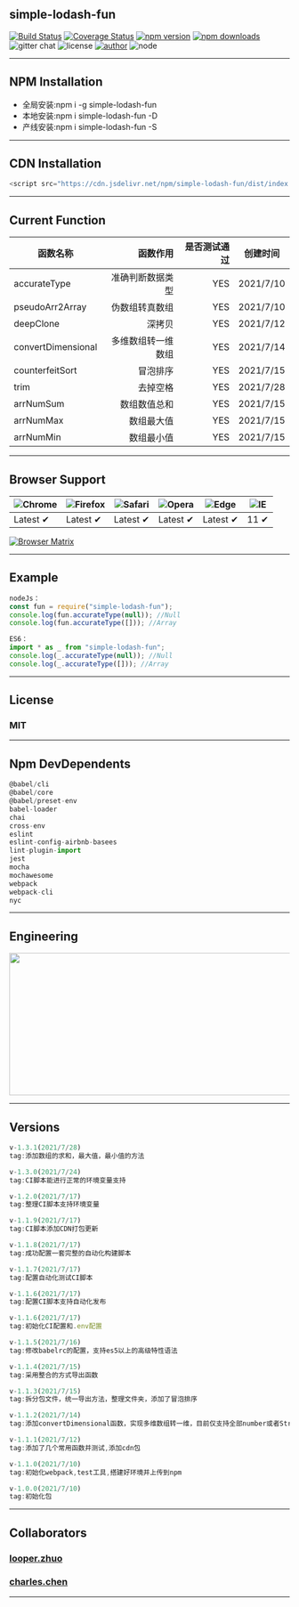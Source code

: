 ## **simple-lodash-fun**

[![Build Status](https://www.travis-ci.com/zhuominlooper/2021-javascript.svg?branch=main)](https://www.travis-ci.com/zhuominlooper/2021-javascript)
[![Coverage Status](https://coveralls.io/repos/github/zhuominlooper/2021-javascript/badge.svg?branch=dev)](https://coveralls.io/github/zhuominlooper/2021-javascript?branch=dev)
[![npm version](https://img.shields.io/npm/v/simple-lodash-fun.svg)](https://www.npmjs.com/package/simple-lodash-fun)
[![npm downloads](https://img.shields.io/npm/dm/simple-lodash-fun.svg)](https://www.npmjs.com/package/simple-lodash-fun)
![gitter chat](https://img.shields.io/gitter/room/mzabriskie/simple-lodash-fun.svg)
![license](https://img.shields.io/badge/license-MIT-green)
[![author](https://img.shields.io/badge/author-looper.zhuo-orange)](https://github.com/zhuominlooper)
![node](https://img.shields.io/badge/node%40latest-%3E%3D%206.0.0-brightgreen)

---

## **NPM Installation**

- 全局安装:npm i -g simple-lodash-fun
- 本地安装:npm i simple-lodash-fun -D
- 产线安装:npm i simple-lodash-fun -S

---

## **CDN Installation**

```javascript
<script src="https://cdn.jsdelivr.net/npm/simple-lodash-fun/dist/index.umd.min.js"></script>
```

---

## **Current Function**

| 函数名称           |           函数作用 | 是否测试通过 | 创建时间  |
| ------------------ | -----------------: | -----------: | :-------: |
| accurateType       |   准确判断数据类型 |          YES | 2021/7/10 |
| pseudoArr2Array    |     伪数组转真数组 |          YES | 2021/7/10 |
| deepClone          |             深拷贝 |          YES | 2021/7/12 |
| convertDimensional | 多维数组转一维数组 |          YES | 2021/7/14 |
| counterfeitSort    |           冒泡排序 |          YES | 2021/7/15 |
| trim               |           去掉空格 |          YES | 2021/7/28 |
| arrNumSum          |       数组数值总和 |          YES | 2021/7/15 |
| arrNumMax          |         数组最大值 |          YES | 2021/7/15 |
| arrNumMin          |         数组最小值 |          YES | 2021/7/15 |

---

## **Browser Support**

| ![Chrome](https://raw.github.com/alrra/browser-logos/master/src/chrome/chrome_48x48.png) | ![Firefox](https://raw.github.com/alrra/browser-logos/master/src/firefox/firefox_48x48.png) | ![Safari](https://raw.github.com/alrra/browser-logos/master/src/safari/safari_48x48.png) | ![Opera](https://raw.github.com/alrra/browser-logos/master/src/opera/opera_48x48.png) | ![Edge](https://raw.github.com/alrra/browser-logos/master/src/edge/edge_48x48.png) | ![IE](https://raw.github.com/alrra/browser-logos/master/src/archive/internet-explorer_9-11/internet-explorer_9-11_48x48.png) |
| ---------------------------------------------------------------------------------------- | ------------------------------------------------------------------------------------------- | ---------------------------------------------------------------------------------------- | ------------------------------------------------------------------------------------- | ---------------------------------------------------------------------------------- | ---------------------------------------------------------------------------------------------------------------------------- |
| Latest ✔                                                                                 | Latest ✔                                                                                    | Latest ✔                                                                                 | Latest ✔                                                                              | Latest ✔                                                                           | 11 ✔                                                                                                                         |

[![Browser Matrix](https://saucelabs.com/open_sauce/build_matrix/axios.svg)](https://saucelabs.com/u/axios)

---

## **Example**

```javascript
nodeJs：
const fun = require("simple-lodash-fun");
console.log(fun.accurateType(null)); //Null
console.log(fun.accurateType([])); //Array
```

```javascript
ES6：
import * as _ from "simple-lodash-fun";
console.log(_.accurateType(null)); //Null
console.log(_.accurateType([])); //Array
```

---

## **License**

### MIT

---

## **Npm DevDependents**

```javascript
@babel/cli
@babel/core
@babel/preset-env
babel-loader
chai
cross-env
eslint
eslint-config-airbnb-basees
lint-plugin-import
jest
mocha
mochawesome
webpack
webpack-cli
nyc
```

---

## **Engineering**

 <img src="https://user-gold-cdn.xitu.io/2018/5/13/163583bef8f07f05?imageView2/0/w/1280/h/960/format/webp/ignore-error/1" width=556 height=256 />

---

## **Versions**

```javascript
v-1.3.1(2021/7/28)
tag:添加数组的求和，最大值，最小值的方法

v-1.3.0(2021/7/24)
tag:CI脚本能进行正常的环境变量支持

v-1.2.0(2021/7/17)
tag:整理CI脚本支持环境变量

v-1.1.9(2021/7/17)
tag:CI脚本添加CDN打包更新

v-1.1.8(2021/7/17)
tag:成功配置一套完整的自动化构建脚本

v-1.1.7(2021/7/17)
tag:配置自动化测试CI脚本

v-1.1.6(2021/7/17)
tag:配置CI脚本支持自动化发布

v-1.1.6(2021/7/17)
tag:初始化CI配置和.env配置

v-1.1.5(2021/7/16)
tag:修改babelrc的配置，支持es5以上的高级特性语法

v-1.1.4(2021/7/15)
tag:采用整合的方式导出函数

v-1.1.3(2021/7/15)
tag:拆分包文件，统一导出方法，整理文件夹，添加了冒泡排序

v-1.1.2(2021/7/14)
tag:添加convertDimensional函数，实现多维数组转一维，目前仅支持全部number或者String的多维数组转为number的一维数组

v-1.1.1(2021/7/12)
tag:添加了几个常用函数并测试,添加cdn包

v-1.1.0(2021/7/10)
tag:初始化webpack,test工具,搭建好环境并上传到npm

v-1.0.0(2021/7/10)
tag:初始化包


```

---

## **Collaborators**

### **[looper.zhuo](https://github.com/zhuominlooper)**

### **[charles.chen](https://github.com/Ahh-h)**

---

